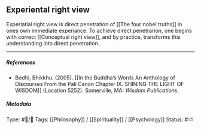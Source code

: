 ## Experiental right view  # 

Experiatial right view is direct penetration of [[The four nobel truths]] in ones own immediate experiance. To achieve direct penetrarion, one begins with correct [[Conceptual right view]], and by practice, transforms this understanding into direct penetration.

___

##### References

- Bodhi, Bhikkhu. (2005). [[In the Buddha’s Words An Anthology of Discourses From the Pali Canon Chapter IX. SHINING THE LIGHT OF WISDOM]] (Location 5252). Somerville, MA: _Wisdom Publications_.

##### Metadata
Type: #🔵/🔵 
Tags: [[Philosophy]] / [[Spirituality]] / [[Psychology]] 
Status: #⛅️ 